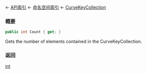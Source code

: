 ← [API索引](Api-Index) ← [命名空间索引](Namespace-Index) ← [CurveKeyCollection](VRageMath.CurveKeyCollection)

### 概要

```csharp
public int Count { get; }
```

Gets the number of elements contained in the CurveKeyCollection.

### 返回

[int](https://docs.microsoft.com/en-us/dotnet/api/System.Int32?view=netframework-4.6)

